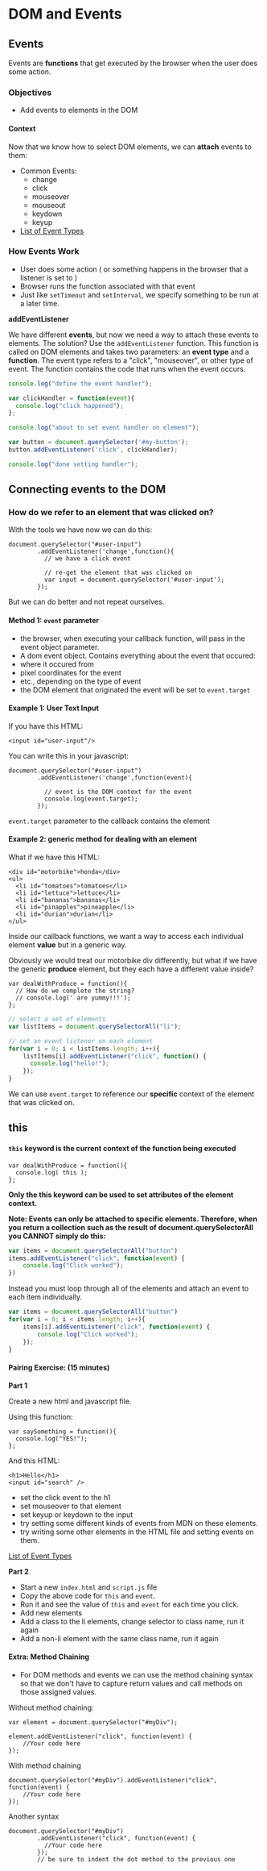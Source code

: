 # DOM and Events

## Events

Events are **functions** that get executed by the browser when the user does some action.

### Objectives

* Add events to elements in the DOM

#### Context

Now that we know how to select DOM elements, we can **attach** events to them:

* Common Events:
  * change
  * click
  * mouseover
  * mouseout
  * keydown
  * keyup
* [List of Event Types](https://developer.mozilla.org/en-US/docs/Web/Events)

### How Events Work

* User does some action \( or something happens in the browser that a listener is set to \)
* Browser runs the function associated with that event
* Just like `setTimeout` and `setInterval`, we specify something to be run at a later time.

**addEventListener**

We have different **events**, but now we need a way to attach these events to elements. The solution? Use the `addEventListener` function. This function is called on DOM elements and takes two parameters: an **event type** and a **function**. The event type refers to a "click", "mouseover", or other type of event. The function contains the code that runs when the event occurs.

```javascript
console.log("define the event handler");

var clickHandler = function(event){
  console.log("click happened");
};

console.log("about to set event handler on element");

var button = document.querySelector('#my-button');
button.addEventListener('click', clickHandler);

console.log("done setting handler");
```

## Connecting events to the DOM

### How do we refer to an element that was clicked on?

With the tools we have now we can do this:

```text
document.querySelector("#user-input")
        .addEventListener('change',function(){
          // we have a click event

          // re-get the element that was clicked on
          var input = document.querySelector('#user-input');
        });
```

But we can do better and not repeat ourselves.

#### Method 1: `event` parameter

* the browser, when executing your callback function, will pass in the event object parameter.
* A dom event object. Contains everything about the event that occured:
* where it occured from
* pixel coordinates for the event
* etc., depending on the type of event
* the DOM element that originated the event will be set to `event.target`

#### Example 1: User Text Input

If you have this HTML:

```text
<input id="user-input"/>
```

You can write this in your javascript:

```text
document.querySelector("#user-input")
        .addEventListener('change',function(event){

          // event is the DOM context for the event
          console.log(event.target);
        });
```

`event.target` parameter to the callback contains the element

#### Example 2: generic method for dealing with an element

What if we have this HTML:

```text
<div id="motorbike">honda</div>
<ul>
  <li id="tomatoes">tomatoes</li>
  <li id="lettuce">lettuce</li>
  <li id="bananas">bananas</li>
  <li id="pinapples">pineapple</li>
  <li id="durian">durian</li>
</ul>
```

Inside our callback functions, we want a way to access each individual element **value** but in a generic way.

Obviously we would treat our motorbike div differently, but what if we have the generic **produce** element, but they each have a different value inside?

```text
var dealWithProduce = function(){
  // How do we complete the string?
  // console.log(' are yummy!!!');
};
```

```javascript
// select a set of elements
var listItems = document.querySelectorAll("li");

// set an event listener on each element
for(var i = 0; i < listItems.length; i++){
    listItems[i].addEventListener("click", function() {
      console.log("hello!");
    });
}
```

We can use `event.target` to reference our **specific** context of the element that was clicked on.

## this

#### `this` keyword is the current context of the function being executed

```text
var dealWithProduce = function(){
  console.log( this );
};
```

**Only the this keyword can be used to set attributes of the element context.**

**Note: Events can only be attached to specific elements. Therefore, when you return a collection such as the result of document.querySelectorAll you CANNOT simply do this:**

```javascript
var items = document.querySelectorAll("button")
items.addEventListener("click", function(event) {
    console.log("Click worked");
})
```

Instead you must loop through all of the elements and attach an event to each item individually.

```javascript
var items = document.querySelectorAll("button")
for(var i = 0; i < items.length; i++){
    items[i].addEventListener("click", function(event) {
        console.log("Click worked");
    });
}
```

#### Pairing Exercise: \(15 minutes\)

**Part 1**

Create a new html and javascript file.

Using this function:

```text
var saySomething = function(){
  console.log("YES!");
};
```

And this HTML:

```text
<h1>Hello</h1>
<input id="search" />
```

* set the click event to the h1
* set mouseover to that element
* set keyup or keydown to the input
* try setting some different kinds of events from MDN on these elements.
* try writing some other elements in the HTML file and setting events on them.

[List of Event Types](https://developer.mozilla.org/en-US/docs/Web/Events)

**Part 2**

* Start a new `index.html` and `script.js` file
* Copy the above code for `this` and `event`.
* Run it and see the value of `this` and `event` for each time you click.
* Add new elements
* Add a class to the li elements, change selector to class name, run it again
* Add a non-li element with the same class name, run it again

#### Extra: Method Chaining

* For DOM methods and events we can use the method chaining syntax so that we don't have to capture return values and call methods on those assigned values.

Without method chaining:

```text
var element = document.querySelector("#myDiv");

element.addEventListener("click", function(event) {
    //Your code here
});
```

With method chaining

```text
document.querySelector("#myDiv").addEventListener("click", function(event) {
    //Your code here
});
```

Another syntax

```text
document.querySelector("#myDiv")
        .addEventListener("click", function(event) {
          //Your code here
        });
        // be sure to indent the dot method to the previous one
```

